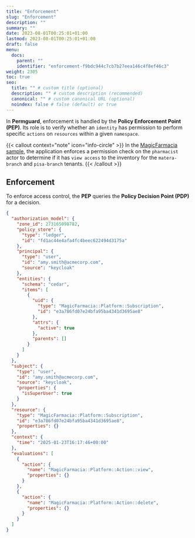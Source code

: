 ```yaml
---
title: "Enforcement"
slug: "Enforcement"
description: ""
summary: ""
date: 2023-08-01T00:25:01+01:00
lastmod: 2023-08-01T00:25:01+01:00
draft: false
menu:
  docs:
    parent: ""
    identifier: "enforcement-f9bdc944c7cb7b27eea146c4f8ef46c3"
weight: 2305
toc: true
seo:
  title: "" # custom title (optional)
  description: "" # custom description (recommended)
  canonical: "" # custom canonical URL (optional)
  noindex: false # false (default) or true
---
```

In **Permguard**, enforcement is handled by the **Policy Enforcement Point (PEP)**.
Its role is to verify whether an `identity` has permission to perform specific `actions` on `resources` within a given `namespace`.

{{< callout context="note" icon="info-circle" >}}
In the [MagicFarmacia sample](/docs/0.1.x/getting-started/hands-on-examples#integration-use-case-pharmacy-branch-management),
the application enforces a permission check on the `pharmacist` actor to determine if it has `view access`
to the inventory for the `matera-branch` and `pisa-branch` tenants.
{{< /callout >}}

## Enforcement

To enforce access control, the **PEP** queries the **Policy Decision Point (PDP)** for a decision.

```json
{
  "authorization_model": {
    "zone_id": 273165098782,
    "policy_store": {
      "type": "ledger",
      "id": "fd1ac44e4afa4fc4beec622494d3175a"
    },
    "principal": {
      "type": "user",
      "id": "amy.smith@acmecorp.com",
      "source": "keycloak"
    },
    "entities": {
      "schema": "cedar",
      "items": [
        {
          "uid": {
            "type": "MagicFarmacia::Platform::Subscription",
            "id": "e3a786fd07e24bfa95ba4341d3695ae8"
          },
          "attrs": {
            "active": true
          },
          "parents": []
        }
      ]
    }
  },
  "subject": {
    "type": "user",
    "id": "amy.smith@acmecorp.com",
    "source": "keycloak",
    "properties": {
      "isSuperUser": true
    }
  },
  "resource": {
    "type": "MagicFarmacia::Platform::Subscription",
    "id": "e3a786fd07e24bfa95ba4341d3695ae8",
    "properties": {}
  },
  "context": {
    "time": "2025-01-23T16:17:46+00:00"
  },
  "evaluations": [
    {
      "action": {
        "name": "MagicFarmacia::Platform::Action::view",
        "properties": {}
      }
    },
    {
      "action": {
        "name": "MagicFarmacia::Platform::Action::delete",
        "properties": {}
      }
    }
  ]
}
```
